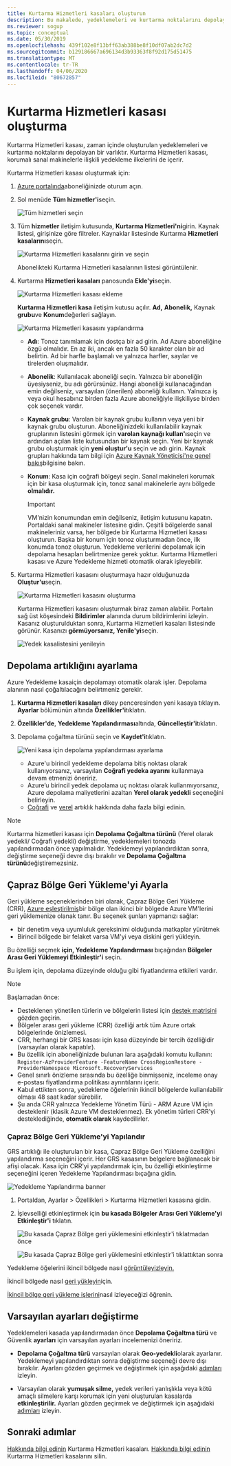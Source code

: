 ```yaml
---
title: Kurtarma Hizmetleri kasaları oluşturun
description: Bu makalede, yedeklemeleri ve kurtarma noktalarını depolayan Kurtarma Hizmetleri kasalarını nasıl oluşturabileceğinizi öğrenin.
ms.reviewer: sogup
ms.topic: conceptual
ms.date: 05/30/2019
ms.openlocfilehash: 439f102e8f13bff63ab388be8f10df07ab2dc7d2
ms.sourcegitcommit: b129186667a696134d3b93363f8f92d175d51475
ms.translationtype: MT
ms.contentlocale: tr-TR
ms.lasthandoff: 04/06/2020
ms.locfileid: "80672857"
---
```

# <a name="create-a-recovery-services-vault"></a>Kurtarma Hizmetleri kasası oluşturma

Kurtarma Hizmetleri kasası, zaman içinde oluşturulan yedeklemeleri ve kurtarma noktalarını depolayan bir varlıktır. Kurtarma Hizmetleri kasası, korumalı sanal makinelerle ilişkili yedekleme ilkelerini de içerir.

Kurtarma Hizmetleri kasası oluşturmak için:

1. [Azure portalında](https://portal.azure.com/)aboneliğinizde oturum açın.

2. Sol menüde **Tüm hizmetler'i**seçin.

    ![Tüm hizmetleri seçin](./media/backup-create-rs-vault/click-all-services.png)

3. Tüm **hizmetler** iletişim kutusunda, **Kurtarma Hizmetleri'ni**girin. Kaynak listesi, girişinize göre filtreler. Kaynaklar listesinde Kurtarma **Hizmetleri kasalarını**seçin.

    ![Kurtarma Hizmetleri kasalarını girin ve seçin](./media/backup-create-rs-vault/all-services.png)

    Abonelikteki Kurtarma Hizmetleri kasalarının listesi görüntülenir.

4. Kurtarma **Hizmetleri kasaları** panosunda **Ekle'yi**seçin.

    ![Kurtarma Hizmetleri kasası ekleme](./media/backup-create-rs-vault/add-button-create-vault.png)

    **Kurtarma Hizmetleri kasa** iletişim kutusu açılır. **Ad,** **Abonelik,** Kaynak **grubu**ve **Konum**değerleri sağlayın.

    ![Kurtarma Hizmetleri kasasını yapılandırma](./media/backup-create-rs-vault/create-new-vault-dialog.png)

   - **Adı**: Tonoz tanımlamak için dostça bir ad girin. Ad Azure aboneliğine özgü olmalıdır. En az iki, ancak en fazla 50 karakter olan bir ad belirtin. Ad bir harfle başlamalı ve yalnızca harfler, sayılar ve tirelerden oluşmalıdır.
   - **Abonelik**: Kullanılacak aboneliği seçin. Yalnızca bir aboneliğin üyesiyseniz, bu adı görürsünüz. Hangi aboneliği kullanacağından emin değilseniz, varsayılan (önerilen) aboneliği kullanın. Yalnızca iş veya okul hesabınız birden fazla Azure aboneliğiyle ilişkiliyse birden çok seçenek vardır.
   - **Kaynak grubu**: Varolan bir kaynak grubu kullanın veya yeni bir kaynak grubu oluşturun. Aboneliğinizdeki kullanılabilir kaynak gruplarının listesini görmek için **varolan kaynağı kullan'ı**seçin ve ardından açılan liste kutusundan bir kaynak seçin. Yeni bir kaynak grubu oluşturmak için **yeni oluştur'u** seçin ve adı girin. Kaynak grupları hakkında tam bilgi için [Azure Kaynak Yöneticisi'ne genel bakış](https://docs.microsoft.com/azure/azure-resource-manager/resource-group-overview)bilgisine bakın.
   - **Konum**: Kasa için coğrafi bölgeyi seçin. Sanal makineleri korumak için bir kasa oluşturmak için, tonoz sanal makinelerle aynı bölgede **olmalıdır.**

      > [!IMPORTANT]
      > VM'nizin konumundan emin değilseniz, iletişim kutusunu kapatın. Portaldaki sanal makineler listesine gidin. Çeşitli bölgelerde sanal makineleriniz varsa, her bölgede bir Kurtarma Hizmetleri kasası oluşturun. Başka bir konum için tonoz oluşturmadan önce, ilk konumda tonoz oluşturun. Yedekleme verilerini depolamak için depolama hesapları belirtmenize gerek yoktur. Kurtarma Hizmetleri kasası ve Azure Yedekleme hizmeti otomatik olarak işleyebilir.
      >
      >

5. Kurtarma Hizmetleri kasasını oluşturmaya hazır olduğunuzda **Oluştur'u**seçin.

    ![Kurtarma Hizmetleri kasasını oluşturma](./media/backup-create-rs-vault/click-create-button.png)

    Kurtarma Hizmetleri kasasını oluşturmak biraz zaman alabilir. Portalın sağ üst köşesindeki **Bildirimler** alanında durum bildirimlerini izleyin. Kasanız oluşturulduktan sonra, Kurtarma Hizmetleri kasaları listesinde görünür. Kasanızı **görmüyorsanız, Yenile'yi**seçin.

     ![Yedek kasalistesini yenileyin](./media/backup-create-rs-vault/refresh-button.png)

## <a name="set-storage-redundancy"></a>Depolama artıklığını ayarlama

Azure Yedekleme kasaiçin depolamayı otomatik olarak işler. Depolama alanının nasıl çoğaltılacağını belirtmeniz gerekir.

1. **Kurtarma Hizmetleri kasaları** dikey penceresinden yeni kasaya tıklayın. **Ayarlar** bölümünün altında **Özellikler'i**tıklatın.
2. **Özellikler'de**, **Yedekleme Yapılandırması**altında, **Güncelleştir'i**tıklatın.

3. Depolama çoğaltma türünü seçin ve **Kaydet'i**tıklatın.

     ![Yeni kasa için depolama yapılandırması ayarlama](./media/backup-try-azure-backup-in-10-mins/recovery-services-vault-backup-configuration.png)

   - Azure'u birincil yedekleme depolama bitiş noktası olarak kullanıyorsanız, varsayılan **Coğrafi yedeka ayarını** kullanmaya devam etmenizi öneririz.
   - Azure’u birincil yedek depolama uç noktası olarak kullanmıyorsanız, Azure depolama maliyetlerini azaltan **Yerel olarak yedekli** seçeneğini belirleyin.
   - [Coğrafi](../storage/common/storage-redundancy-grs.md) ve [yerel](../storage/common/storage-redundancy-lrs.md) artıklık hakkında daha fazla bilgi edinin.

> [!NOTE]
> Kurtarma hizmetleri kasası için **Depolama Çoğaltma türünü** (Yerel olarak yedekli/ Coğrafi yedekli) değiştirme, yedeklemeleri tonozda yapılandırmadan önce yapılmalıdır. Yedeklemeyi yapılandırdıktan sonra, değiştirme seçeneği devre dışı bırakılır ve **Depolama Çoğaltma türünü**değiştiremezsiniz.

## <a name="set-cross-region-restore"></a>Çapraz Bölge Geri Yükleme'yi Ayarla

Geri yükleme seçeneklerinden biri olarak, Çapraz Bölge Geri Yükleme (CRR), [Azure eşleştirilmiş](https://docs.microsoft.com/azure/best-practices-availability-paired-regions)bir bölge olan ikinci bir bölgede Azure VM'lerini geri yüklemenize olanak tanır. Bu seçenek şunları yapmanızı sağlar:

- bir denetim veya uyumluluk gereksinimi olduğunda matkaplar yürütmek
- Birincil bölgede bir felaket varsa VM'yi veya diskini geri yükleyin.

Bu özelliği seçmek **için, Yedekleme Yapılandırması** bıçağından **Bölgeler Arası Geri Yüklemeyi Etkinleştir'i** seçin.

Bu işlem için, depolama düzeyinde olduğu gibi fiyatlandırma etkileri vardır.

>[!NOTE]
>Başlamadan önce:
>
>- Desteklenen yönetilen türlerin ve bölgelerin listesi için [destek matrisini](backup-support-matrix.md#cross-region-restore) gözden geçirin.
>- Bölgeler arası geri yükleme (CRR) özelliği artık tüm Azure ortak bölgelerinde önizlemesi.
>- CRR, herhangi bir GRS kasası için kasa düzeyinde bir tercih özelliğidir (varsayılan olarak kapatılır).
>- Bu özellik için aboneliğinizde bulunan lara aşağıdaki komutu kullanın:<br>
>  `Register-AzProviderFeature -FeatureName CrossRegionRestore -ProviderNamespace Microsoft.RecoveryServices`
>- Genel sınırlı önizleme sırasında bu özelliğe binmişseniz, inceleme onay e-postası fiyatlandırma politikası ayrıntılarını içerir.
>- Kabul ettikten sonra, yedekleme öğelerinin ikincil bölgelerde kullanılabilir olması 48 saat kadar sürebilir.
>- Şu anda CRR yalnızca Yedekleme Yönetim Türü - ARM Azure VM için desteklenir (klasik Azure VM desteklenmez).  Ek yönetim türleri CRR'yi desteklediğinde, **otomatik olarak** kaydedilirler.

### <a name="configure-cross-region-restore"></a>Çapraz Bölge Geri Yükleme'yi Yapılandır

GRS artıklığı ile oluşturulan bir kasa, Çapraz Bölge Geri Yükleme özelliğini yapılandırma seçeneğini içerir. Her GRS kasasının belgelere bağlanacak bir afişi olacak. Kasa için CRR'yi yapılandırmak için, bu özelliği etkinleştirme seçeneğini içeren Yedekleme Yapılandırması bıçağına gidin.

 ![Yedekleme Yapılandırma banner](./media/backup-azure-arm-restore-vms/banner.png)

1. Portaldan, Ayarlar > Özellikleri > Kurtarma Hizmetleri kasasına gidin.
2. İşlevselliği etkinleştirmek için **bu kasada Bölgeler Arası Geri Yükleme'yi Etkinleştir'i** tıklatın.

   ![Bu kasada Çapraz Bölge geri yüklemesini etkinleştir'i tıklatmadan önce](./media/backup-azure-arm-restore-vms/backup-configuration1.png)

   ![Bu kasada Çapraz Bölge geri yüklemesini etkinleştir'i tıklattıktan sonra](./media/backup-azure-arm-restore-vms/backup-configuration2.png)

Yedekleme öğelerini ikincil bölgede nasıl [görüntüleyizleyin.](backup-azure-arm-restore-vms.md#view-backup-items-in-secondary-region)

İkincil bölgede nasıl [geri yükleyin](backup-azure-arm-restore-vms.md#restore-in-secondary-region)için.

[İkincil bölge geri yükleme işlerini](backup-azure-arm-restore-vms.md#monitoring-secondary-region-restore-jobs)nasıl izleyeceğizi öğrenin.

## <a name="modifying-default-settings"></a>Varsayılan ayarları değiştirme

Yedeklemeleri kasada yapılandırmadan önce **Depolama Çoğaltma türü** ve Güvenlik **ayarları** için varsayılan ayarları incelemenizi öneririz.

- **Depolama Çoğaltma türü** varsayılan olarak **Geo-yedekli**olarak ayarlanır. Yedeklemeyi yapılandırdıktan sonra değiştirme seçeneği devre dışı bırakılır. Ayarları gözden geçirmek ve değiştirmek için aşağıdaki [adımları](https://docs.microsoft.com/azure/backup/backup-create-rs-vault#set-storage-redundancy) izleyin.

- Varsayılan olarak **yumuşak silme,** yedek verileri yanlışlıkla veya kötü amaçlı silmelere karşı korumak için yeni oluşturulan kasalarda **etkinleştirilir.** Ayarları gözden geçirmek ve değiştirmek için aşağıdaki [adımları](https://docs.microsoft.com/azure/backup/backup-azure-security-feature-cloud#disabling-soft-delete) izleyin.

## <a name="next-steps"></a>Sonraki adımlar

[Hakkında bilgi edinin](backup-azure-recovery-services-vault-overview.md) Kurtarma Hizmetleri kasaları.
[Hakkında bilgi edinin](backup-azure-delete-vault.md) Kurtarma Hizmetleri kasalarını silin.
